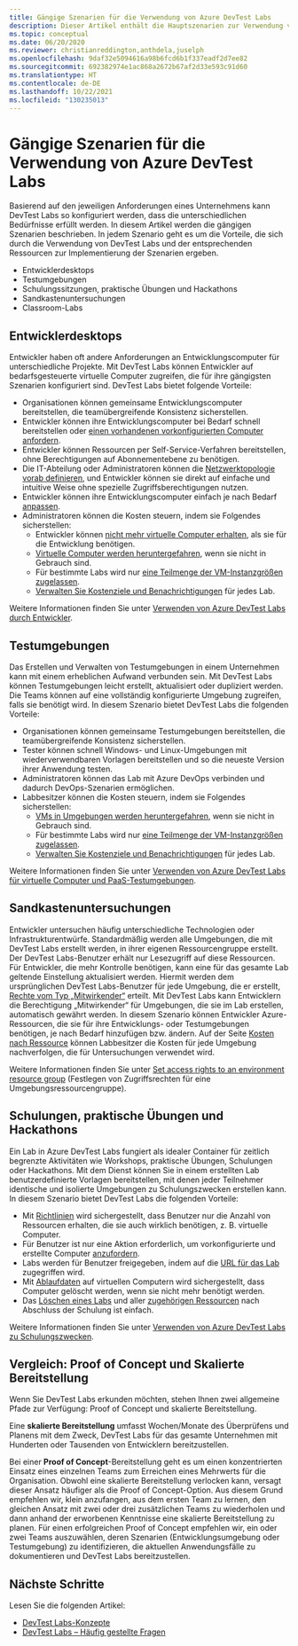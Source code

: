 ```yaml
---
title: Gängige Szenarien für die Verwendung von Azure DevTest Labs
description: Dieser Artikel enthält die Hauptszenarien zur Verwendung von Azure DevTest Labs und zwei allgemeine Pfade zur Verwendung des Diensts in Ihrer Organisation.
ms.topic: conceptual
ms.date: 06/20/2020
ms.reviewer: christianreddington,anthdela,juselph
ms.openlocfilehash: 9daf32e5094616a98b6fcd6b1f337eadf2d7ee82
ms.sourcegitcommit: 692382974e1ac868a2672b67af2d33e593c91d60
ms.translationtype: HT
ms.contentlocale: de-DE
ms.lasthandoff: 10/22/2021
ms.locfileid: "130235013"
---
```

# <a name="popular-scenarios-for-using-azure-devtest-labs"></a>Gängige Szenarien für die Verwendung von Azure DevTest Labs
Basierend auf den jeweiligen Anforderungen eines Unternehmens kann DevTest Labs so konfiguriert werden, dass die unterschiedlichen Bedürfnisse erfüllt werden.  In diesem Artikel werden die gängigen Szenarien beschrieben. In jedem Szenario geht es um die Vorteile, die sich durch die Verwendung von DevTest Labs und der entsprechenden Ressourcen zur Implementierung der Szenarien ergeben.  

- Entwicklerdesktops
- Testumgebungen
- Schulungssitzungen, praktische Übungen und Hackathons
- Sandkastenuntersuchungen
- Classroom-Labs

## <a name="developer-desktops"></a>Entwicklerdesktops
Entwickler haben oft andere Anforderungen an Entwicklungscomputer für unterschiedliche Projekte. Mit DevTest Labs können Entwickler auf bedarfsgesteuerte virtuelle Computer zugreifen, die für ihre gängigsten Szenarien konfiguriert sind. DevTest Labs bietet folgende Vorteile:

- Organisationen können gemeinsame Entwicklungscomputer bereitstellen, die teamübergreifende Konsistenz sicherstellen.
- Entwickler können ihre Entwicklungscomputer bei Bedarf schnell bereitstellen oder [einen vorhandenen vorkonfigurierten Computer anfordern](devtest-lab-add-claimable-vm.md).
- Entwickler können Ressourcen per Self-Service-Verfahren bereitstellen, ohne Berechtigungen auf Abonnementebene zu benötigen.
- Die IT-Abteilung oder Administratoren können die [Netzwerktopologie vorab definieren](devtest-lab-configure-vnet.md), und Entwickler können sie direkt auf einfache und intuitive Weise ohne spezielle Zugriffsberechtigungen nutzen.
- Entwickler können ihre Entwicklungscomputer einfach je nach Bedarf [anpassen](devtest-lab-add-vm.md#add-artifacts-after-installation).
- Administratoren können die Kosten steuern, indem sie Folgendes sicherstellen:
    - Entwickler können [nicht mehr virtuelle Computer erhalten](devtest-lab-set-lab-policy.md#set-virtual-machines-per-user), als sie für die Entwicklung benötigen.
    - [Virtuelle Computer werden heruntergefahren](devtest-lab-set-lab-policy.md#set-auto-shutdown), wenn sie nicht in Gebrauch sind.
    - Für bestimmte Labs wird nur [eine Teilmenge der VM-Instanzgrößen zugelassen](devtest-lab-set-lab-policy.md#set-allowed-virtual-machine-sizes).
    - [Verwalten Sie Kostenziele und Benachrichtigungen](devtest-lab-configure-cost-management.md) für jedes Lab.

Weitere Informationen finden Sie unter [Verwenden von Azure DevTest Labs durch Entwickler](devtest-lab-developer-lab.md). 

## <a name="test-environments"></a>Testumgebungen
Das Erstellen und Verwalten von Testumgebungen in einem Unternehmen kann mit einem erheblichen Aufwand verbunden sein. Mit DevTest Labs können Testumgebungen leicht erstellt, aktualisiert oder dupliziert werden. Die Teams können auf eine vollständig konfigurierte Umgebung zugreifen, falls sie benötigt wird. In diesem Szenario bietet DevTest Labs die folgenden Vorteile:

- Organisationen können gemeinsame Testumgebungen bereitstellen, die teamübergreifende Konsistenz sicherstellen.
- Tester können schnell Windows- und Linux-Umgebungen mit wiederverwendbaren Vorlagen bereitstellen und so die neueste Version ihrer Anwendung testen.
- Administratoren können das Lab mit Azure DevOps verbinden und dadurch DevOps-Szenarien ermöglichen.
- Labbesitzer können die Kosten steuern, indem sie Folgendes sicherstellen:
    - [VMs in Umgebungen werden heruntergefahren](devtest-lab-set-lab-policy.md#set-auto-shutdown), wenn sie nicht in Gebrauch sind.
    - Für bestimmte Labs wird nur [eine Teilmenge der VM-Instanzgrößen zugelassen](devtest-lab-set-lab-policy.md#set-allowed-virtual-machine-sizes).
    - [Verwalten Sie Kostenziele und Benachrichtigungen](devtest-lab-configure-cost-management.md) für jedes Lab.

Weitere Informationen finden Sie unter [Verwenden von Azure DevTest Labs für virtuelle Computer und PaaS-Testumgebungen](devtest-lab-test-env.md).

## <a name="sandboxed-investigations"></a>Sandkastenuntersuchungen
Entwickler untersuchen häufig unterschiedliche Technologien oder Infrastrukturentwürfe. Standardmäßig werden alle Umgebungen, die mit DevTest Labs erstellt werden, in ihrer eigenen Ressourcengruppe erstellt. Der DevTest Labs-Benutzer erhält nur Lesezugriff auf diese Ressourcen. Für Entwickler, die mehr Kontrolle benötigen, kann eine für das gesamte Lab geltende Einstellung aktualisiert werden. Hiermit werden dem ursprünglichen DevTest Labs-Benutzer für jede Umgebung, die er erstellt, [Rechte vom Typ „Mitwirkender“](https://azure.microsoft.com/updates/azure-devtest-labs-view-and-set-access-rights-to-an-environment-rg/) erteilt.  Mit DevTest Labs kann Entwicklern die Berechtigung „Mitwirkender“ für Umgebungen, die sie im Lab erstellen, automatisch gewährt werden.  In diesem Szenario können Entwickler Azure-Ressourcen, die sie für ihre Entwicklungs- oder Testumgebungen benötigen, je nach Bedarf hinzufügen bzw. ändern. Auf der Seite [Kosten nach Ressource](devtest-lab-configure-cost-management.md#view-cost-by-resource) können Labbesitzer die Kosten für jede Umgebung nachverfolgen, die für Untersuchungen verwendet wird.

Weitere Informationen finden Sie unter [Set access rights to an environment resource group](https://aka.ms/dtl-sandbox) (Festlegen von Zugriffsrechten für eine Umgebungsressourcengruppe).

## <a name="trainings-hands-on-labs-and-hackathons"></a>Schulungen, praktische Übungen und Hackathons 
Ein Lab in Azure DevTest Labs fungiert als idealer Container für zeitlich begrenzte Aktivitäten wie Workshops, praktische Übungen, Schulungen oder Hackathons.  Mit dem Dienst können Sie in einem erstellten Lab benutzerdefinierte Vorlagen bereitstellen, mit denen jeder Teilnehmer identische und isolierte Umgebungen zu Schulungszwecken erstellen kann. In diesem Szenario bietet DevTest Labs die folgenden Vorteile:

- Mit [Richtlinien](devtest-lab-set-lab-policy.md) wird sichergestellt, dass Benutzer nur die Anzahl von Ressourcen erhalten, die sie auch wirklich benötigen, z. B. virtuelle Computer.
- Für Benutzer ist nur eine Aktion erforderlich, um vorkonfigurierte und erstellte Computer [anzufordern](devtest-lab-add-claimable-vm.md).
- Labs werden für Benutzer freigegeben, indem auf die [URL für das Lab](/azure/devtest-labs/devtest-lab-faq#how-do-i-share-a-direct-link-to-my-lab) zugegriffen wird.
- Mit [Ablaufdaten](devtest-lab-add-vm.md#create-and-add-virtual-machines) auf virtuellen Computern wird sichergestellt, dass Computer gelöscht werden, wenn sie nicht mehr benötigt werden.
- Das [Löschen eines Labs](devtest-lab-delete-lab-vm.md#delete-a-lab) und aller [zugehörigen Ressourcen](/azure/devtest-labs/devtest-lab-faq#how-do-i-automate-the-process-of-deleting-all-the-vms-in-my-lab) nach Abschluss der Schulung ist einfach.

Weitere Informationen finden Sie unter [Verwenden von Azure DevTest Labs zu Schulungszwecken](devtest-lab-training-lab.md).  

## <a name="proof-of-concept-vs-scaled-deployment"></a>Vergleich: Proof of Concept und Skalierte Bereitstellung
Wenn Sie DevTest Labs erkunden möchten, stehen Ihnen zwei allgemeine Pfade zur Verfügung: Proof of Concept und skalierte Bereitstellung.  

Eine **skalierte Bereitstellung** umfasst Wochen/Monate des Überprüfens und Planens mit dem Zweck, DevTest Labs für das gesamte Unternehmen mit Hunderten oder Tausenden von Entwicklern bereitzustellen.

Bei einer **Proof of Concept**-Bereitstellung geht es um einen konzentrierten Einsatz eines einzelnen Teams zum Erreichen eines Mehrwerts für die Organisation. Obwohl eine skalierte Bereitstellung verlocken kann, versagt dieser Ansatz häufiger als die Proof of Concept-Option. Aus diesem Grund empfehlen wir, klein anzufangen, aus dem ersten Team zu lernen, den gleichen Ansatz mit zwei oder drei zusätzlichen Teams zu wiederholen und dann anhand der erworbenen Kenntnisse eine skalierte Bereitstellung zu planen. Für einen erfolgreichen Proof of Concept empfehlen wir, ein oder zwei Teams auszuwählen, deren Szenarien (Entwicklungsumgebung oder Testumgebung) zu identifizieren, die aktuellen Anwendungsfälle zu dokumentieren und DevTest Labs bereitzustellen.

## <a name="next-steps"></a>Nächste Schritte
Lesen Sie die folgenden Artikel:

- [DevTest Labs-Konzepte](devtest-lab-concepts.md)
- [DevTest Labs – Häufig gestellte Fragen](devtest-lab-faq.yml)